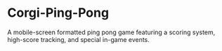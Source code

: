 # Corgi-Ping-Pong
A mobile-screen formatted ping pong game featuring a scoring system, high-score tracking, and special in-game events.
